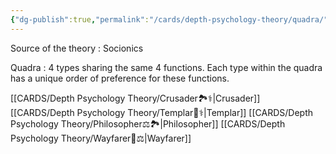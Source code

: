 ```yaml
---
{"dg-publish":true,"permalink":"/cards/depth-psychology-theory/quadra/","noteIcon":"1","created":"2023-01-06T10:07:05.312+01:00","updated":"2023-05-24T16:59:24.070+02:00"}
---
```


Source of the theory : Socionics 

Quadra : 4 types sharing the same 4 functions. Each type within the quadra has a unique order of preference for these functions. 

[[CARDS/Depth Psychology Theory/Crusader🏞️⚕️\|Crusader]]
[[CARDS/Depth Psychology Theory/Templar🌠⚕️\|Templar]]
[[CARDS/Depth Psychology Theory/Philosopher⚖️🏞️\|Philosopher]]
[[CARDS/Depth Psychology Theory/Wayfarer🌠⚖️\|Wayfarer]]
